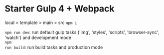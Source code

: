 <h1>Starter Gulp 4 + Webpack</h1>

local > template > main > src <code>npm i</code>

<code>npm run dev</code>: run default gulp tasks ('img', 'styles', 'scripts', 'browser-sync', 'watch') and  development mode <br>
<code>npm run build</code>: run build tasks and production mode <br>



